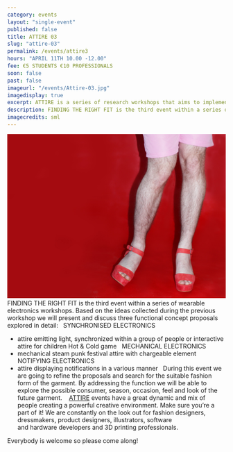 ```yaml
---
category: events
layout: "single-event"
published: false
title: ATTIRE 03
slug: "attire-03"
permalink: /events/attire3
hours: "APRIL 11TH 10.00 -12.00"
fee: €5 STUDENTS €10 PROFESSIONALS
soon: false
past: false
imageurl: "/events/Attire-03.jpg"
imagedisplay: true
excerpt: ATTIRE is a series of research workshops that aims to implement various electronic principles into a fashion garment
description: FINDING THE RIGHT FIT is the third event within a series of wearable electronics workshops.
imagecredits: sml
---
```


![Attire-03.jpg](/app/img/events/Attire-03.jpg)
FINDING THE RIGHT FIT is the third event within a series of wearable electronics workshops. Based on the ideas collected during the previous workshop we will present and discuss three functional concept proposals explored in detail:
 
SYNCHRONISED ELECTRONICS
- attire emitting light, synchronized within a group of people or interactive attire for children Hot & Cold game
 
MECHANICAL ELECTRONICS
- mechanical steam punk festival attire with chargeable element
 
NOTIFYING ELECTRONICS
- attire displaying notifications in a various manner
 
During this event we are going to refine the proposals and search for the suitable fashion form of the garment. By addressing the function we will be able to explore the possible consumer, season, occasion, feel and look of the future garment. 
 
[ATTIRE](http://attire.ie/) events have a great dynamic and mix of people creating a powerful creative environment. Make sure you’re a part of it! We are constantly on the look out for fashion designers, dressmakers, product designers, illustrators, software and hardware developers and 3D printing professionals.

Everybody is welcome so please come along!
